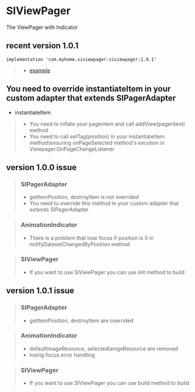 # SIViewPager
The ViewPager with Indicator

## recent version 1.0.1
```
implementation 'com.myhome.siviewpager:siviewpager:1.0.1'
```
> - [example](https://github.com/godsangin/SIViewPagerSample)

## You need to override instantiateItem in your custom adapter that extends SIPagerAdapter
- instantiateItem
> - You need to inflate your pageritem and call addView(pageritem) method
> - You need to call setTag(position) in your instantiateItem method(ensuring onPageSelected method's excution in Viewpager.OnPageChangeListener

## version 1.0.0 issue
> ### SIPagerAdapter
> - getItemPosition, destroyItem is not overrided
> - You need to override this method in your custom adapter that extends SIPagerAdapter

> ### AnimationIndicator
> - There is a problem that lose focus if position is 0 in notifyDatasetChangedByPosition method

> ### SIViewPager
> - If you want to use SIViewPager you can use init method to build

## version 1.0.1 issue
> ### SIPagerAdapter
> - getItemPosition, destroyItem are overrided

> ### AnimationIndicator
> - defaultImageResource, selectedIamgeResource are removed
> - losing focus error handling

> ### SIViewPager
> - If you want to use SIViewPager you can use build method to build
